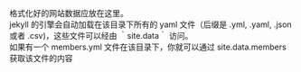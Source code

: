 格式化好的网站数据应放在这里。  
jekyll 的引擎会自动加载在该目录下所有的 yaml 文件（后缀是 .yml, .yaml, .json 或者 .csv)，这些文件可以经由 ｀site.data｀ 访问。  
如果有一个 members.yml 文件在该目录下，你就可以通过 site.data.members 获取该文件的内容
